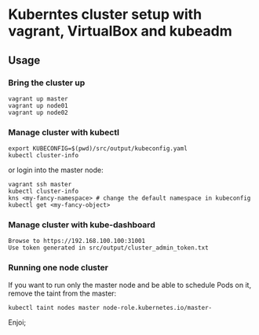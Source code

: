 # Kuberntes cluster setup with vagrant, VirtualBox and kubeadm

## Usage

### Bring the cluster up
```
vagrant up master
vagrant up node01
vagrant up node02
```

### Manage cluster with kubectl
```
export KUBECONFIG=$(pwd)/src/output/kubeconfig.yaml
kubectl cluster-info
```
or login into the master node:
```
vagrant ssh master
kubectl cluster-info
kns <my-fancy-namespace> # change the default namespace in kubeconfig
kubectl get <my-fancy-object>
```

### Manage cluster with kube-dashboard
```
Browse to https://192.168.100.100:31001
Use token generated in src/output/cluster_admin_token.txt
```

### Running one node cluster

If you want to run only the master node and be able to schedule Pods on it, remove the taint from the master:
```
kubectl taint nodes master node-role.kubernetes.io/master-
```



Enjoi;
